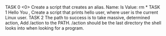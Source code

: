 TASK 0 <0> Create a script that creates an alias. Name: ls Value: rm *
TASK 1 Hello You , Create a script that prints hello user, where user is the current Linux user.
TASK 2 The path to success is to take massive, determined action, Add /action to the PATH. /action should be the last directory the shell looks into when looking for a program.
